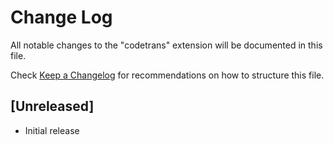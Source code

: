 # Change Log

All notable changes to the "codetrans" extension will be documented in this file.

Check [Keep a Changelog](http://keepachangelog.com/) for recommendations on how to structure this file.

## [Unreleased]

- Initial release